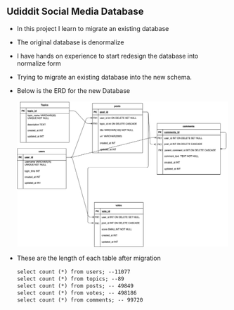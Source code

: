## Udiddit Social Media Database

- In this project I learn to migrate an existing database
- The original database is denormalize
- I have hands on experience to start redesign the database into normalize form
- Trying to migrate an existing database into the new schema.
- Below is the ERD for the new Database <br />
  <br />
  ![Udiddit ERD](/udiddit/ERD.png)

- These are the length of each table after migration <br />
  ```
  select count (*) from users; --11077
  select count (*) from topics; --89
  select count (*) from posts; -- 49849
  select count (*) from votes; -- 498186
  select count (*) from comments; -- 99720
  ```
